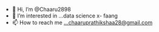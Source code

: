 - 👋 Hi, I’m @Chaaru2898
- 👀 I’m interested in ...data science
x- faang 
- 📫 How to reach me ...chaaruprathikshaa28@gmail.com

<!---
Chaaru2898/Chaaru2898 is a ✨ special ✨ repository because its `README.md` (this file) appears on your GitHub profile.
You can click the Preview link to take a look at your changes.
--->

